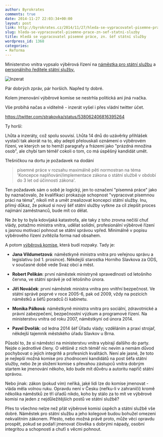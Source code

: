 ```yaml
---
author: Byrokrates
comments: true
date: 2014-11-27 22:03:34+00:00
layout: post
link: http://byrokrates.cz/2014/11/27/hleda-se-vypracovatel-pisemne-prace-zn-sef-statni-sluzby/
slug: hleda-se-vypracovatel-pisemne-prace-zn-sef-statni-sluzby
title: Hledá se vypracovatel písemné práce, zn. šéf státní služby
wordpress_id: 1368
categories:
- Reforma
---
```


Ministerstvo vnitra vypsalo výběrová řízení na [náměstka pro státní službu](http://www.mvcr.cz/clanek/zpravodajstvi-oznameni-o-vyhlaseni-vyberoveho-rizeni.aspx) a [personálního ředitele státní služby.](http://www.mvcr.cz/clanek/oznameni-o-vyhlaseni-vyberoveho-rizeni.aspx)

![Inzerat](http://byrokrates.cz/wp-content/uploads/2014/11/Inzerat1.png)

Pár dobrých zpráv, pár horších. Napřed ty dobré.

<!-- more -->

Kolem jmenování výběrové komise se nestrhla politická ani jiná rvačka.

Vše probíhá načas a viditelně - inzerát vyšel i přes vládní twitter účet.

https://twitter.com/strakovka/status/538062406816395264

Ty horší:

Lhůta a inzeráty, což spolu souvisí. Lhůta 14 dnů do uzávěrky přihlášek vystačí tak akorát na to, aby adepti přelouskali oznámení o výběrovém řízení, ve kterých se to hemží paragrafy a frázemi jako "prázdná množina osob", ale chybí tam téměř cokoli o tom, co má úspěšný kandidát umět.

Třešničkou na dortu je požadavek na dodání



<blockquote>
  písemné práce v rozsahu maximálně pěti normostran na téma 'Koncepce naplňování/implementace zákona o státní službě v období do 3 let od účinnosti zákona'.
</blockquote>



Ten požadavek sám o sobě je logický, jen to označení "písemná práce" jako by naznačovalo, že kvalifikaci prokazuje schopnost "vypracovat písemnou práci na téma", nikoli mít a umět zrealizovat koncepci státní služby. Inu, přímý důkaz, že pokud si nový šéf státní služby vytkne za cíl zlepšit proces najímání zaměstnanců, bude mít co dělat.

Ne že by to byla kdovíjaká katastrofa, ale taky z toho zrovna nečiší chuť vlády, potažmo ministra vnitra, udělat solidní, profesionální výběrové řízení s jasnou motivací pohnout se státní správou vpřed. Minimálně v popisu výběrového řízení zvítězila forma nad obsahem.

A potom [výběrová komise](https://apps.odok.cz/djv-agenda?p_p_id=agenda_WAR_odokkpl&p_p_lifecycle=2&p_p_state=normal&p_p_mode=view&p_p_resource_id=downloadAttachment&p_p_cacheability=cacheLevelPage&p_p_col_id=column-2&p_p_col_count=1&_agenda_WAR_odokkpl_attachmentPid=VPRA9R9JDVPW), která budí rozpaky. Tady je:





  * **Jana Vildumetzová**: náměstkyně ministra vnitra pro veřejnou správu a legislativu (od 1. prosince). Někdejší starostka Horního Slavkova za ODS, v současné době vede Svaz obcí a měst.



  * **Robert Pelikán**: první náměstek ministryně spravedlnosti od letošního června, ve státní správě je od letošního února.



  * **Jiří Nováček**: první náměstek ministra vnitra pro vnitřní bezpečnost. Ve státní správě poprvé v roce 2005-6, pak od 2009, vždy na pozicích náměstků a šéfů poradců či kabinetu.



  * **Monika Pálková**: náměstkyně ministra vnitra pro sociální, zdravotnické a právní zabezpečení, bezpečnostní výzkum a programové řízení. Na ministerstvu vnitra od roku 2007, náměstkyní od února 2014.



  * **Pavel Dvořák**: od ledna 2014 šéf Úřadu vlády; vzděláním a praxí strojař, někdejší tajemník městského úřadu Slavkov u Brna.






Působí to, že si náměstci na ministerstvu vnitra vybírají dalšího do party. Nejde o jednotlivé členy. O většině z nich téměř nic nevím a nemám důvod pochybovat o jejich integritě a profesních kvalitách. Není ale jasné, že toto je nejlepší možná komise pro zhodnocení kandidátů na post šéfa státní služby, nebo že je složení komise s převahou zástupců vnitra dobrým startem ke jmenování někoho, kdo bude mít důvěru a autoritu napříč státní správou.

Nebo jinak: zákon (pokud vím) neříká, jaké lidi lze do komise jmenovat - vláda měla volnou ruku. Opravdu není v Česku (neřku-li v zahraničí) kromě několika náměstků ze tří úřadů nikdo, koho by stálo za to mít ve výběrové komisi na jeden z nejdůležitějších postů ve státní službě?

Přes to všechno nelze než přát výběrové komisi úspěch a státní službě vše dobré. Náměstek pro státní službu a jeho kolegové budou bohužel omezeni nekvalitním zákonem. Přesto, nebo možná právě proto, může věci opravdu prospět, pokud se podaří jmenovat člověka s dobrými nápady, osobní integritou a schopností a chuťí s věcmi pohnout.
